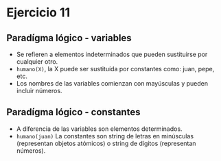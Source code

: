 # Ejercicio 11

## Paradígma lógico - variables
- Se refieren a elementos indeterminados que pueden sustituirse por cualquier otro.
- `humano(X)`, la X puede ser sustituída por constantes como: juan, pepe, etc.
- Los nombres de las variables comienzan con mayúsculas y pueden incluir números.

## Paradígma lógico - constantes
- A diferencia de las variables son elementos determinados.
- `humano(juan)` La constantes son string de letras en minúsculas (representan objetos atómicos) o string de dígitos (representan números).